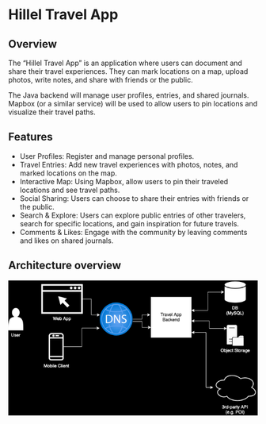 # Hillel Travel App

## Overview
The “Hillel Travel App” is an application where users can document and share their travel experiences. They can mark locations on a map, upload photos, write notes, and share with friends or the public.


The Java backend will manage user profiles, entries, and shared journals. Mapbox (or a similar service) will be used to allow users to pin locations and visualize their travel paths.

## Features
- User Profiles: Register and manage personal profiles.
- Travel Entries: Add new travel experiences with photos, notes, and marked locations on the map.
- Interactive Map: Using Mapbox, allow users to pin their traveled locations and see travel paths.
- Social Sharing: Users can choose to share their entries with friends or the public.
- Search & Explore: Users can explore public entries of other travelers, search for specific locations, and gain inspiration for future travels.
- Comments & Likes: Engage with the community by leaving comments and likes on shared journals.

## Architecture overview
![](./docs/architecture.png)